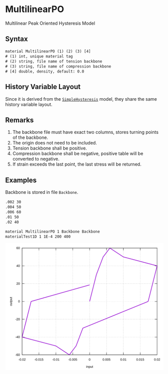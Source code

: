 # MultilinearPO

Multilinear Peak Oriented Hysteresis Model

## Syntax

```
material MultilinearPO (1) (2) (3) [4]
# (1) int, unique material tag
# (2) string, file name of tension backbone
# (3) string, file name of compression backbone
# [4] double, density, default: 0.0
```

## History Variable Layout

Since it is derived from the [`SimpleHysteresis`](../Hysteresis/SimpleHysteresis.md) model, they share the same history
variable layout.

## Remarks

1. The backbone file must have exact two columns, stores turning points of the backbone.
2. The origin does not need to be included.
3. Tension backbone shall be positive.
4. Compression backbone shall be negative, positive table will be converted to negative.
5. If strain exceeds the last point, the last stress will be returned.

## Examples

Backbone is stored in file `Backbone`.

```
.002 30
.004 50
.006 60
.01 50
.02 40
```

```
material MultilinearPO 1 Backbone Backbone
materialTest1D 1 1E-4 200 400
```

![example one](MultilinearPO.EX1.svg)
